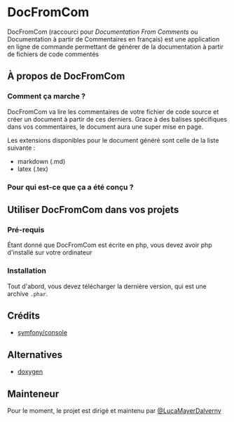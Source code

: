 # DocFromCom

DocFromCom (raccourci pour *Documentation From Comments* ou Documentation à partir de Commentaires en français) est une application en ligne de commande permettant de générer de la documentation à partir de fichiers de code commentés

## À propos de DocFromCom

### Comment ça marche ?

DocFromCom va lire les commentaires de votre fichier de code source et créer un document à partir de ces derniers. Grace à des balises spécifiques dans vos commentaires, le document aura une super mise en page.  

Les extensions disponibles pour le document généré sont celle de la liste suivante : 

+ markdown (.md)
+ latex (.tex)

### Pour qui est-ce que ça a été conçu ?

## Utiliser DocFromCom dans vos projets

### Pré-requis

Étant donné que DocFromCom est écrite en php, vous devez avoir php d'installé sur votre ordinateur

### Installation

Tout d'abord, vous devez télécharger la dernière version, qui est une archive `.phar`.

## Crédits

+ [symfony/console](https://github.com/symfony/console)

## Alternatives

+ [doxygen](https://github.com/doxygen/doxygen)

## Mainteneur

Pour le moment, le projet est dirigé et maintenu par [@LucaMayerDalverny](https://github.com/LucaMayerDalverny)

<!--

+ [Manuel d'installation (français)](https://github.com/LucaMayerDalverny/DocFromCom/blob/master/INSTALLATION_MANUAL_FR.md)
+ [Manuel d'utilisation (français)](https://github.com/LucaMayerDalverny/DocFromCom/blob/master/USER_MANUAL_FR.md)

-->